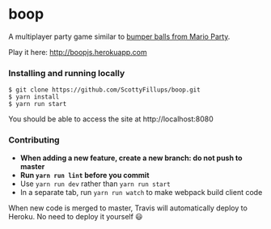 # boop

A multiplayer party game similar to [bumper balls from Mario Party](https://www.youtube.com/watch?v=27VH-0ua25k).

Play it here: http://boopjs.herokuapp.com

### Installing and running locally

```
$ git clone https://github.com/ScottyFillups/boop.git
$ yarn install
$ yarn run start
```

You should be able to access the site at http://localhost:8080

### Contributing

* __When adding a new feature, create a new branch: do not push to master__
* __Run `yarn run lint` before you commit__
* Use `yarn run dev` rather than `yarn run start`
* In a separate tab, run `yarn run watch` to make webpack build client code

When new code is merged to master, Travis will automatically deploy to Heroku. No need to deploy it yourself :smiley:

